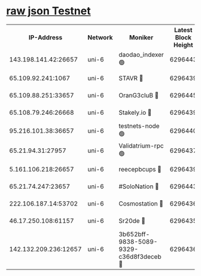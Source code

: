 [raw json Testnet](https://rpc-check.junot.stavr.tech/junot/rpc-junot-result.json)
=


<table><tr><th>IP-Address</th><th>Network</th><th>Moniker</th><th>Latest Block Height</th><th>Earliest Block Height</th><th>Catching Up</th><th>Tx Index</th><th>Voting Power</th><th>Scan Time</th></tr><tr><td>143.198.141.42:26657</td><td>uni-6</td><td>daodao_indexer 🟢</td><td>6296443</td><td>1</td><td>False</td><td>off</td><td>0</td><td>2023-12-22T02:00:07.450737375UTC</td></tr><tr><td>65.109.92.241:1067</td><td>uni-6</td><td>STAVR 🔴</td><td>6296439</td><td>1138541</td><td>False</td><td>on</td><td>6047</td><td>2023-12-22T01:59:56.455777825UTC</td></tr><tr><td>65.109.88.251:33657</td><td>uni-6</td><td>OranG3cluB 🔴</td><td>6296445</td><td>1138541</td><td>False</td><td>on</td><td>11</td><td>2023-12-22T02:00:11.887839313UTC</td></tr><tr><td>65.108.79.246:26668</td><td>uni-6</td><td>Stakely.io 🔴</td><td>6296439</td><td>1570872</td><td>False</td><td>on</td><td>1310804</td><td>2023-12-22T01:59:57.456258383UTC</td></tr><tr><td>95.216.101.38:36657</td><td>uni-6</td><td>testnets-node 🟢</td><td>6296440</td><td>1615130</td><td>False</td><td>on</td><td>0</td><td>2023-12-22T01:59:59.951479560UTC</td></tr><tr><td>65.21.94.31:27957</td><td>uni-6</td><td>Validatrium-rpc 🟢</td><td>6296437</td><td>2943363</td><td>False</td><td>on</td><td>0</td><td>2023-12-22T01:59:51.927338900UTC</td></tr><tr><td>5.161.106.218:26657</td><td>uni-6</td><td>reecepbcups 🔴</td><td>6296439</td><td>4468422</td><td>False</td><td>on</td><td>105015</td><td>2023-12-22T01:59:57.122076089UTC</td></tr><tr><td>65.21.74.247:23657</td><td>uni-6</td><td>#SoloNation 🔴</td><td>6296443</td><td>5208001</td><td>False</td><td>on</td><td>112</td><td>2023-12-22T02:00:06.473244237UTC</td></tr><tr><td>222.106.187.14:53702</td><td>uni-6</td><td>Cosmostation 🔴</td><td>6296436</td><td>5344501</td><td>False</td><td>on</td><td>110003</td><td>2023-12-22T01:59:49.511391559UTC</td></tr><tr><td>46.17.250.108:61157</td><td>uni-6</td><td>Sr20de 🔴</td><td>6296435</td><td>5727371</td><td>False</td><td>on</td><td>28</td><td>2023-12-22T01:59:43.644824707UTC</td></tr><tr><td>142.132.209.236:12657</td><td>uni-6</td><td>3b652bff-9838-5089-9329-c36d8f3deceb 🔴</td><td>6296436</td><td>6281280</td><td>False</td><td>on</td><td>157563</td><td>2023-12-22T01:59:48.138956365UTC</td></tr></table>